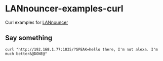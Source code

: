 # LANnouncer-examples-curl

Curl examples for [LANnouncer](https://play.google.com/store/apps/details?id=com.keybounce.lannouncer&hl=en)

## Say something

`curl "http://192.168.1.77:1035/?SPEAK=hello there, I'm not alexa. I'm much better&@DONE@"`

